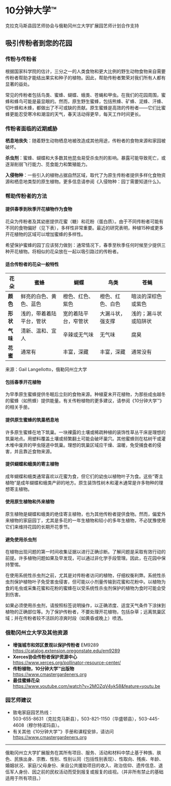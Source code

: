 # 10分钟大学™

克拉克马斯县园艺师协会与俄勒冈州立大学扩展园艺师计划合作支持

## 吸引传粉者到您的花园

### 传粉与传粉者

根据国家科学院的估计，三分之一的人类食物和更大比例的野生动物食物来自需要传粉者帮助才能结出果实和种子的植物。因此，帮助传粉者繁荣对我们所有人都有显著的益处。

常见的传粉者包括鸟类、蜜蜂、蝴蝶、蛾类、苍蝇和甲虫。在我们的花园周围，蜜蜂和蜂鸟可能是最显眼的。然而，原生野生蜜蜂，包括熊蜂、矿蜂、泥蜂、汗蜂、切叶蜂和木蜂，都做出了不可或缺的贡献。原生蜜蜂是高效的传粉者——它们比蜜蜂更能忍受寒冷和潮湿的天气，春天活动得更早，每天工作时间更长。

### 传粉者面临的近期威胁

**栖息地丧失**：随着野生动物栖息地被改造成其他用途，传粉者的食物来源和家园被破坏。

**杀虫剂**：蜜蜂、蝴蝶和大多数其他昆虫易受杀虫剂的影响。暴露可能导致死亡，或逐渐削弱飞行能力、觅食能力和繁殖能力。

**入侵物种**：一些引入的植物占据自然区域，取代了为原生传粉者提供多样化食物资源和栖息地类型的原生植物。更多信息请参阅《入侵物种：园丁需要知道什么》。

### 帮助传粉者的方法

#### 提供春季到秋季开花植物作为食物

花朵为传粉者及其幼崽提供花蜜（糖）和花粉（蛋白质）。由于不同传粉者可能有不同的食物偏好（见下表），多样性非常重要。最近的研究表明，种植15种或更多开花植物的区域可以增加蜜蜂的多样性。

希望保护蜜蜂的园丁应该努力做到：通常情况下，春季至秋季任何时候至少提供三种开花植物。将相似的花朵放在一起以吸引路过的传粉者。

#### 适合传粉者的花朵一般特性

| **花朵** | **蜜蜂** | **蝴蝶** | **鸟类** | **苍蝇** |
|----------|----------|----------|----------|----------|
| **颜色** | 鲜亮的白色、黄色、蓝色 | 橙色、红色、紫色 | 橙色、红色、白色 | 暗淡的深棕色或紫色 |
| **形状** | 浅的，带着着陆平台，管状 | 宽的着陆平台，窄管状 | 大漏斗状，强支撑 | 浅的；漏斗状或陷阱状 |
| **气味** | 清新、温和、宜人 | 辛辣或无气味 | 无气味 | 腐臭 |
| **花蜜** | 通常有 | 丰富，深藏 | 丰富，深藏 | 通常没有 |

来源：Gail Langellotto，俄勒冈州立大学

#### 包括春季开花植物

为早季原生蜜蜂提供冬眠后立刻的食物来源。种植夏末开花植物，为那些成虫越冬的蜜蜂（如熊蜂）提供能量。有关传粉植物的更多建议，请参阅《10分钟大学™》的相关手册。

#### 提供原生蜜蜂的筑巢栖息地

许多原生蜜蜂在地下筑巢。一块裸露的土壤或稀疏种植的装饰性草丛干床是理想的筑巢地点。用塑料覆盖土壤或频繁翻土可能会破坏巢穴。其他蜜蜂则在枯树干或灌木堆中废弃的甲虫隧道中筑巢。理想的筑巢区域应干燥、温暖，免受捕食者的侵害，并且靠近食物来源。

#### 提供蝴蝶和蛾类的寄主植物

成年蝴蝶和蛾类通常喜欢以花蜜为食，但它们的幼虫以植物叶子为食。这些“寄主植物”是成年蝴蝶和蛾类产卵的地方。原生装饰性树木和灌木通常是许多物种的理想寄主植物。

#### 使用原生植物和外来植物

原生植物是蝴蝶和蛾类的绝佳寄主植物，也为其他传粉者提供食物。然而，偏爱外来植物的家庭园丁，尤其是多花的一年生植物和较小的多年生植物，不必犹豫使用它们来维持花园的长期开花季节。

#### 避免使用杀虫剂

在植物出现问题的第一时间收集证据以进行正确诊断。了解问题是采取有效行动的前提。许多植物问题如果及早发现，可以通过非化学手段管理。因此，在花园中保持警惕。

在使用系统性杀虫剂之前，尤其是对传粉者访问的植物，仔细权衡利弊。系统性杀虫剂保护植物叶子免受害虫侵害，但可能以小剂量传输到花蜜和花粉中。以植物为食的毛虫或采集花蜜和花粉的蜜蜂在以受系统性杀虫剂保护的植物为食时可能会受到伤害。

如果必须使用杀虫剂，请按照标签说明操作，以正确浓度、适宜天气条件下涂抹到植物的正确部位等。为了保护传粉者，不要处理开花植物，包括杂草；远离筑巢区域；并在传粉者较不活跃的凉爽时段（如黄昏或晚上）喷洒。

### 俄勒冈州立大学及其他资源

- **增强城市和郊区景观以保护传粉者** EM9289  
  https://catalog.extension.oregonstate.edu/em9289  
- **Xerces协会传粉者保护资源中心**  
  https://www.xerces.org/pollinator-resource-center/  
- **传粉植物，10分钟大学™出版物**  
  https://www.cmastergardeners.org  
- **最佳蜜蜂花朵**  
  https://www.youtube.com/watch?v=2MOZqV4yk58&feature=youtu.be  

### 园艺师建议

- 致电家庭园艺热线：  
  503-655-8631（克拉克马斯县），503-821-1150（华盛顿县），503-445-4608（穆尔特诺玛县）。  
- 有关其他《10分钟大学™》手册和课程安排，请访问 https://www.cmastergardeners.org  

---

俄勒冈州立大学扩展服务在其所有项目、服务、活动和材料中禁止基于种族、肤色、民族出身、宗教、性别、性别认同（包括性别表现）、性取向、残疾、年龄、婚姻状况、家庭/父母身份、来自公共援助项目的收入、政治信仰、遗传信息、退伍军人身份、因之前的民权活动而受到报复或报复的歧视。（并非所有禁止的基础适用于所有项目。）